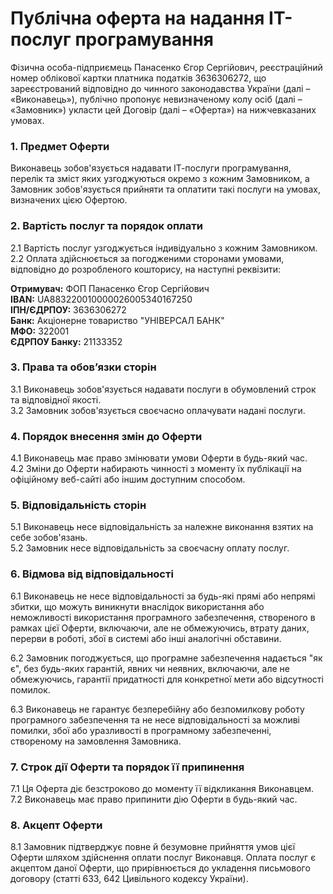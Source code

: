 
# Публічна оферта на надання ІТ-послуг програмування

Фізична особа-підприємець Панасенко Єгор Сергійович, реєстраційний номер облікової картки платника податків 3636306272, що зареєстрований відповідно до чинного законодавства України (далі – «Виконавець»), публічно пропонує невизначеному колу осіб (далі – «Замовник») укласти цей Договір (далі – «Оферта») на нижчевказаних умовах.

### 1. Предмет Оферти
Виконавець зобов'язується надавати ІТ-послуги програмування, перелік та зміст яких узгоджуються окремо з кожним Замовником, а Замовник зобов'язується прийняти та оплатити такі послуги на умовах, визначених цією Офертою.

### 2. Вартість послуг та порядок оплати
2.1 Вартість послуг узгоджується індивідуально з кожним Замовником.  
2.2 Оплата здійснюється за погодженими сторонами умовами, відповідно до розробленого кошторису, на наступні реквізити:

**Отримувач:** ФОП Панасенко Єгор Сергійович  
**IBAN:** UA883220010000026005340167250  
**ІПН/ЄДРПОУ:** 3636306272  
**Банк:** Акціонерне товариство "УНІВЕРСАЛ БАНК"  
**МФО:** 322001  
**ЄДРПОУ Банку:** 21133352  

### 3. Права та обов’язки сторін
3.1 Виконавець зобов'язується надавати послуги в обумовлений строк та відповідної якості.  
3.2 Замовник зобов'язується своєчасно оплачувати надані послуги.

### 4. Порядок внесення змін до Оферти
4.1 Виконавець має право змінювати умови Оферти в будь-який час.  
4.2 Зміни до Оферти набирають чинності з моменту їх публікації на офіційному веб-сайті або іншим доступним способом.

### 5. Відповідальність сторін
5.1 Виконавець несе відповідальність за належне виконання взятих на себе зобов'язань.  
5.2 Замовник несе відповідальність за своєчасну оплату послуг.

### 6. Відмова від відповідальності
6.1 Виконавець не несе відповідальності за будь-які прямі або непрямі збитки, що можуть виникнути внаслідок використання або неможливості використання програмного забезпечення, створеного в рамках цієї Оферти, включаючи, але не обмежуючись, втрату даних, перерви в роботі, збої в системі або інші аналогічні обставини.

6.2 Замовник погоджується, що програмне забезпечення надається "як є", без будь-яких гарантій, явних чи неявних, включаючи, але не обмежуючись, гарантії придатності для конкретної мети або відсутності помилок.

6.3 Виконавець не гарантує безперебійну або безпомилкову роботу програмного забезпечення та не несе відповідальності за можливі помилки, збої або уразливості в програмному забезпеченні, створеному на замовлення Замовника.

### 7. Строк дії Оферти та порядок її припинення
7.1 Ця Оферта діє безстроково до моменту її відкликання Виконавцем.  
7.2 Виконавець має право припинити дію Оферти в будь-який час.

### 8. Акцепт Оферти

8.1 Замовник підтверджує повне й безумовне прийняття умов цієї Оферти шляхом здійснення оплати послуг Виконавця. Оплата послуг є акцептом даної Оферти, що прирівнюється до укладення письмового договору (статті 633, 642 Цивільного кодексу України).